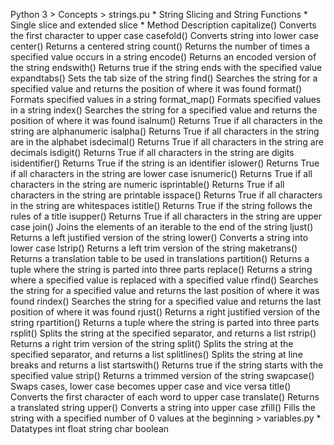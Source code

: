 Python 3
    >   Concepts
            > strings.pu
                * String Slicing and String Functions
                * Single slice and extended slice
                   * Method	Description
                    capitalize()	Converts the first character to upper case
                    casefold()	    Converts string into lower case
                    center()	    Returns a centered string
                    count()	        Returns the number of times a specified value occurs in a string
                    encode()	    Returns an encoded version of the string
                    endswith()	    Returns true if the string ends with the specified value
                    expandtabs()	Sets the tab size of the string
                    find()	        Searches the string for a specified value and returns the position of where it was found
                    format()	    Formats specified values in a string
                    format_map()	Formats specified values in a string
                    index()	        Searches the string for a specified value and returns the position of where it was found
                    isalnum()	    Returns True if all characters in the string are alphanumeric
                    isalpha()	    Returns True if all characters in the string are in the alphabet
                    isdecimal()	    Returns True if all characters in the string are decimals
                    isdigit()	    Returns True if all characters in the string are digits
                    isidentifier()	Returns True if the string is an identifier
                    islower()	    Returns True if all characters in the string are lower case
                    isnumeric()	    Returns True if all characters in the string are numeric
                    isprintable()	Returns True if all characters in the string are printable
                    isspace()	    Returns True if all characters in the string are whitespaces
                    istitle()	    Returns True if the string follows the rules of a title
                    isupper()	    Returns True if all characters in the string are upper case
                    join()	        Joins the elements of an iterable to the end of the string
                    ljust()	        Returns a left justified version of the string
                    lower()	        Converts a string into lower case
                    lstrip()	    Returns a left trim version of the string
                    maketrans()	    Returns a translation table to be used in translations
                    partition()	    Returns a tuple where the string is parted into three parts
                    replace()	    Returns a string where a specified value is replaced with a specified value
                    rfind()	        Searches the string for a specified value and returns the last position of where it was found
                    rindex()	    Searches the string for a specified value and returns the last position of where it was found
                    rjust()	        Returns a right justified version of the string
                    rpartition()	Returns a tuple where the string is parted into three parts
                    rsplit()	    Splits the string at the specified separator, and returns a list
                    rstrip()	    Returns a right trim version of the string
                    split()	        Splits the string at the specified separator, and returns a list
                    splitlines()    Splits the string at line breaks and returns a list
                    startswith()	Returns true if the string starts with the specified value
                    strip()	        Returns a trimmed version of the string
                    swapcase()	    Swaps cases, lower case becomes upper case and vice versa
                    title()	        Converts the first character of each word to upper case
                    translate()	    Returns a translated string
                    upper()	        Converts a string into upper case
                    zfill()	        Fills the string with a specified number of 0 values at the beginning
            > variables.py
                * Datatypes
                    int
                    float
                    string
                    char
                    boolean         